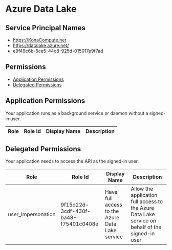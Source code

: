 # Azure Data Lake
## Service Principal Names
- https://KonaCompute.net
- https://datalake.azure.net/
- e9f49c6b-5ce5-44c8-925d-015017e9f7ad

 ## Permissions
- [Application Permissions](#application-permissions)
- [Delegated Permissions](#delegated-permissions)

## Application Permissions
Your application runs as a background service or daemon without a signed-in user.

| Role | Role Id | Display Name | Description |
|---|---|---|---|

## Delegated Permissions
Your application needs to access the API as the signed-in user. 

| Role | Role Id | Display Name | Description |
|---|---|---|---|
| user_impersonation | 9f15d22d-3cdf-430f-ba48-f75401c0408e | Have full access to the Azure Data Lake service | Allow the application full access to the Azure Data Lake service on behalf of the signed-in user |

